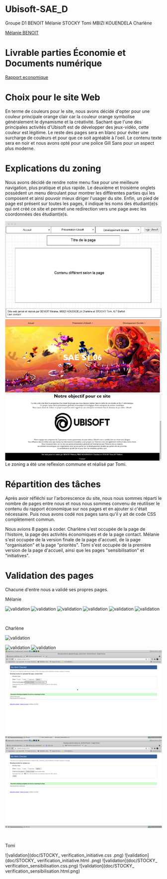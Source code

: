 # Ubisoft-SAE_D


Groupe D1
BENOIT Mélanie
STOCKY Tomi
MBIZI KOUENDELA Charlène


[Mélanie BENOIT](mailto:mbenoit@edu.univ-fcomte.fr?subject=SAE1.06)


# Livrable parties Économie et Documents numérique
[Rapport economique](doc/BENOIT_S1D1_RapportUBISOFT.pdf)

# Choix pour le site Web
En terme de couleurs pour le site, nous avons décidé d'opter pour une couleur principale orange clair car la couleur orange symbolise généralement le dynamisme et la créativité. Sachant que l'une des principales activités d'Ubisoft est de développer des jeux-vidéo, cette couleur est légitime. 
Le reste des pages sera en blanc pour éviter une surcharge de couleurs et pour que ce soit agréable à l'oeil. Le contenu texte sera en noir et nous avons opté pour une police  Gill Sans pour un aspect plus moderne.

# Explications du zoning
Nous avons décidé de rendre notre menu fixe pour une meilleure navigation, plus pratique et plus rapide. Le deuxième et troisième onglets possèdent un menu déroulant pour montrer les différentes parties qui les composent et ainsi pouvoir mieux diriger l'usager du site. Enfin, un pied de page est présent sur toutes les pages, il indique les noms des étudiant(e)s qui ont créé ce site et permet une redirection vers une page avec les coordonnées des étudiant(e)s.


![écran de zoning](doc/ecran_zoning.png)
![écran prototype](doc/ecran_prototype.png)
Le zoning a été une reflexion commune et réalisé par Tomi.




# Répartition des tâches

Après avoir réfléchi sur l'arborescence du site, nous nous sommes réparti le nombre de pages entre nous et nous nous sommes convenu de réutiliser le contenu du rapport économique sur nos pages et en ajouter si c'était nécessaire. Puis nous avons codé nos pages sans qu'il y ait de code CSS complètement commun.

Nous avions 8 pages à coder. 
Charlène s'est occupée de la page de l'histoire, la page des activités économiques et de la page contact.
Mélanie s'est occupée de la version finale de la page d'accueil, de la page "organisation" et la page "priorités".  Tomi s'est occupée de la première version de la page d'accueil, ainsi que les pages "sensibilisation" et "initiatives".

# Validation des pages
Chacune d'entre nous a validé ses propres pages.

 Mélanie
 
 ![validation](doc/mélanie&STOCKY_validation_accueil.css.png)
 ![validation](doc/mélanie&STOCKY_validation_accueil.html.png)
 ![validation](doc/mélanie_validation_organisation.css.png)
 ![validation](doc/mélanie_validation_organisation.html.png)
 ![validation](doc/mélanie_validation_priorite.css.png)
 ![validation](doc/mélanie_validation_priorite.html.png)
 
 <br>
 
 Charlène
 
 ![validation](doc/charlene_validation_économie.png)
 
 ![validation](doc/charlene_validation_présentation.png)
 ![validation](doc/charlene_validation_présentation_css.png)
 ![validation](doc/charlene_validation_contact.png)
 ![validation](doc/charlene_validation_contact_css.png)
 
 
 <br>
 
 Tomi
 
 ![validation](doc/STOCKY_ verification_initiative.css .png)
 ![validation](doc/STOCKY_ verification_initiative.html .png)
 ![validation](doc/STOCKY_ verification_sensibilisation.css.png)
 ![validation](doc/STOCKY_ verification_sensibilisation.html.png)
 
 
 

